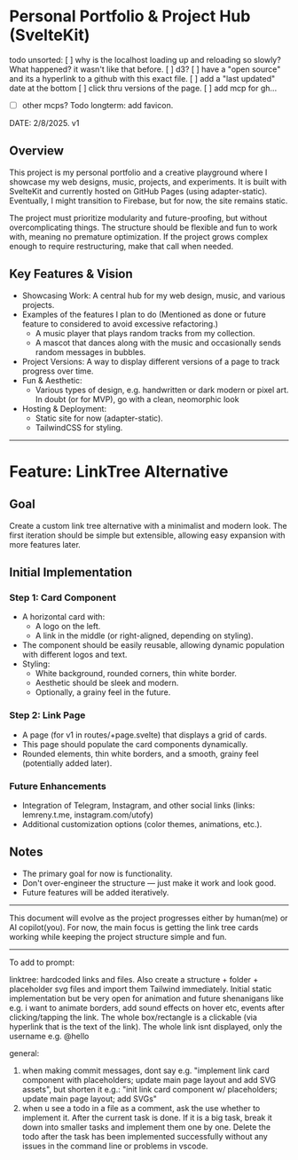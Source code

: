 # Personal Portfolio & Project Hub (SvelteKit)

todo unsorted:
[ ] why is the localhost loading up and reloading so slowly? What happened? it wasn't like that before.
[ ] d3?
[ ] have a "open source" and its a hyperlink to a github with this exact file.
[ ] add a "last updated" date at the bottom
[ ] click thru versions of the page.
[ ] add mcp for gh...

- [ ] other mcps?
      Todo longterm: add favicon.

DATE: 2/8/2025. v1

## Overview

This project is my personal portfolio and a creative playground where I showcase my web designs, music, projects, and experiments. It is built with SvelteKit and currently hosted on GitHub Pages (using adapter-static). Eventually, I might transition to Firebase, but for now, the site remains static.

The project must prioritize modularity and future-proofing, but without overcomplicating things. The structure should be flexible and fun to work with, meaning no premature optimization. If the project grows complex enough to require restructuring, make that call when needed.

## Key Features & Vision

- Showcasing Work: A central hub for my web design, music, and various projects.
- Examples of the features I plan to do (Mentioned as done or future feature to considered to avoid excessive refactoring.)
  - A music player that plays random tracks from my collection.
  - A mascot that dances along with the music and occasionally sends random messages in bubbles.
- Project Versions: A way to display different versions of a page to track progress over time.
- Fun & Aesthetic:
  - Various types of design, e.g. handwritten or dark modern or pixel art. In doubt (or for MVP), go with a clean, neomorphic look
- Hosting & Deployment:
  - Static site for now (adapter-static).
  - TailwindCSS for styling.

---

# Feature: LinkTree Alternative

## Goal

Create a custom link tree alternative with a minimalist and modern look. The first iteration should be simple but extensible, allowing easy expansion with more features later.

## Initial Implementation

### Step 1: Card Component

- A horizontal card with:
  - A logo on the left.
  - A link in the middle (or right-aligned, depending on styling).
- The component should be easily reusable, allowing dynamic population with different logos and text.
- Styling:
  - White background, rounded corners, thin white border.
  - Aesthetic should be sleek and modern.
  - Optionally, a grainy feel in the future.

### Step 2: Link Page

- A page (for v1 in routes/+page.svelte) that displays a grid of cards.
- This page should populate the card components dynamically.
- Rounded elements, thin white borders, and a smooth, grainy feel (potentially added later).

### Future Enhancements

- Integration of Telegram, Instagram, and other social links (links: lemreny.t.me, instagram.com/utofy)
- Additional customization options (color themes, animations, etc.).

## Notes

- The primary goal for now is functionality.
- Don't over-engineer the structure — just make it work and look good.
- Future features will be added iteratively.

---

This document will evolve as the project progresses either by human(me) or AI copilot(you). For now, the main focus is getting the link tree cards working while keeping the project structure simple and fun.

---

To add to prompt:

linktree:
hardcoded links and files. Also create a structure + folder + placeholder svg files and import them
Tailwind immediately. Initial static implementation but be very open for animation and future shenanigans like e.g. i want to animate borders, add sound effects on hover etc, events after clicking/tapping the link. The whole box/rectangle is a clickable (via hyperlink that is the text of the link). The whole link isnt displayed, only the username e.g. @hello

general:

1. when making commit messages, dont say e.g. "implement link card component with placeholders; update main page layout and add SVG assets", but shorten it e.g.: "init link card component w/ placeholders; update main page layout; add SVGs"
2. when u see a todo in a file as a comment, ask the use whether to implement it. After the current task is done. If it is a big task, break it down into smaller tasks and implement them one by one. Delete the todo after the task has been implemented successfully without any issues in the command line or problems in vscode.
